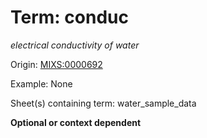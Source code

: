 # Term: conduc

*electrical conductivity of water*

Origin: [MIXS:0000692](https://w3id.org/mixs/0000692)

Example: None

Sheet(s) containing term: water_sample_data

**Optional or context dependent**